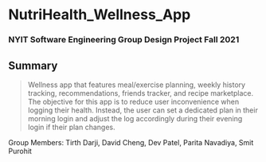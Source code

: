 # NutriHealth_Wellness_App

### NYIT Software Engineering Group Design Project Fall 2021
## Summary
> Wellness app that features meal/exercise planning, weekly history tracking, recommendations, friends tracker, and recipe marketplace. The objective for this app is to reduce user inconvenience when logging their health. Instead, the user can set a dedicated plan in their morning login and adjust the log accordingly during their evening login if their plan changes.

Group Members:
Tirth Darji, David Cheng, Dev Patel, Parita Navadiya, Smit Purohit
